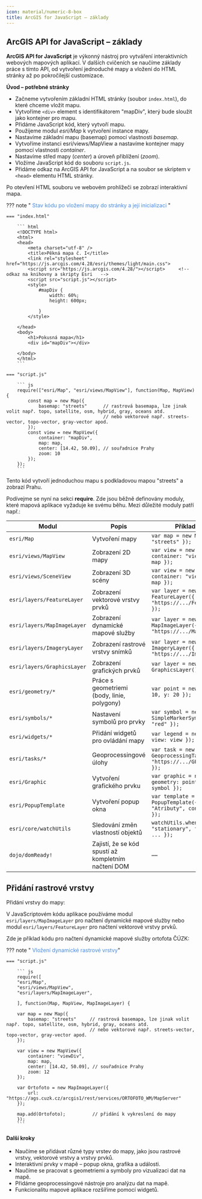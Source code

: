 ```yaml
---
icon: material/numeric-8-box
title: ArcGIS for JavaScript – základy
---
```



## ArcGIS API for JavaScript – základy

**ArcGIS API for JavaScript** je výkonný nástroj pro vytváření interaktivních webových mapových aplikací. V dalších cvičeních se naučíme základy práce s tímto API, od vytvoření jednoduché mapy a vložení do HTML stránky až po pokročilejší customizace.

**Úvod – potřebné stránky**

- Začneme vytvořením základní HTML stránky (soubor `index.html`), do které chceme vložit mapu.
- Vytvoříme `<div>` element s identifikátorem "mapDiv", který bude sloužit jako kontejner pro mapu.
- Přidáme JavaScript kód, který vytvoří mapu.
- Použijeme modul *esri/Map* k vytvoření instance mapy.
- Nastavíme základní mapu (basemap) pomocí vlastnosti *basemap*.
- Vytvoříme instanci esri/views/MapView a nastavíme kontejner mapy pomocí vlastnosti *container*.
- Nastavíme střed mapy (*center*) a úroveň přiblížení (*zoom*).
- Vložíme JavaScript kód do souboru `script.js`.
- Přidáme odkaz na ArcGIS API for JavaScript a na soubor se skriptem v `<head>` elementu HTML stránky.

Po otevření HTML souboru ve webovém prohlížeči se zobrazí interaktivní mapa.


??? note "&nbsp;<span style="color:#448aff">Stav kódu po vložení mapy do stránky a její inicializaci </span>"

    === "index.html"

        ``` html
        <!DOCTYPE html>
        <html>
        <head>
            <meta charset="utf-8" />
            <title>Pěkná mapa č. I</title>
            <link rel="stylesheet" href="https://js.arcgis.com/4.28/esri/themes/light/main.css">
            <script src="https://js.arcgis.com/4.28/"></script>     <!-- odkaz na knihovny a skripty Esri   -->
            <script src="script.js"></script>
            <style>
                #mapDiv {
                    width: 60%;
                    height: 600px;
                    
                }
            </style>

        </head>
        <body>
            <h1>Pokusná mapa</h1>
            <div id="mapDiv"></div>

        </body>
        </html>
        ```

    === "script.js"

        ``` js
        require(["esri/Map", "esri/views/MapView"], function(Map, MapView) {
            const map = new Map({
                basemap: "streets"      // rastrová basemapa, lze jinak volit např. topo, satellite, osm, hybrid, gray, oceans atd.
                                        // nebo vektorové např. streets-vector, topo-vector, gray-vector apod.
            });
            const view = new MapView({
                container: "mapDiv",
                map: map,
                center: [14.42, 50.09], // souřadnice Prahy
                zoom: 10
            });
        });
        ```


Tento kód vytvoří jednoduchou mapu s podkladovou mapou "streets" a zobrazí Prahu.

Podívejme se nyní na sekci **require**. Zde jsou běžně definovány moduly, které mapová aplikace vyžaduje ke svému běhu.
Mezi důležité moduly patří např.:

| Modul | Popis | Příklad použití |
|---|---|---|
| `esri/Map` | Vytvoření mapy | `var map = new Map({ basemap: "streets" });` |
| `esri/views/MapView` | Zobrazení 2D mapy | `var view = new MapView({ container: "viewDiv", map: map });` |
| `esri/views/SceneView` | Zobrazení 3D scény | `var view = new SceneView({ container: "viewDiv", map: map });` |
| `esri/layers/FeatureLayer` | Zobrazení vektorové vrstvy prvků | `var layer = new FeatureLayer({ url: "https://.../FeatureServer/0" });` |
| `esri/layers/MapImageLayer` | Zobrazení dynamické mapové služby | `var layer = new MapImageLayer({ url: "https://.../MapServer" });` |
| `esri/layers/ImageryLayer` | Zobrazení rastrové vrstvy snímků | `var layer = new ImageryLayer({ url: "https://.../ImageServer" });` |
| `esri/layers/GraphicsLayer` | Zobrazení grafických prvků | `var layer = new GraphicsLayer();` |
| `esri/geometry/*` | Práce s geometriemi (body, linie, polygony) | `var point = new Point({ x: 10, y: 20 });` |
| `esri/symbols/*` | Nastavení symbolů pro prvky | `var symbol = new SimpleMarkerSymbol({ color: "red" });` |
| `esri/widgets/*` | Přidání widgetů pro ovládání mapy | `var legend = new Legend({ view: view });` |
| `esri/tasks/*` | Geoprocessingové úlohy | `var task = new GeoprocessingTask({ url: "https://.../GPServer/Buffer" });` |
| `esri/Graphic` | Vytvoření grafického prvku | `var graphic = new Graphic({ geometry: point, symbol: symbol });` |
| `esri/PopupTemplate` | Vytvoření popup okna | `var template = new PopupTemplate({ title: "Atributy", content: "{*}" });` |
| `esri/core/watchUtils` | Sledování změn vlastností objektů | `watchUtils.when(view, "stationary", function() { ... });` |
| `dojo/domReady!` | Zajistí, že se kód spustí až kompletním načtení DOM | –– | 



## Přidání rastrové vrstvy

Přidání vrstvy do mapy:

V JavaScriptovém kódu aplikace používáme modul `esri/layers/MapImageLayer` pro načtení dynamické mapové služby nebo modul `esri/layers/FeatureLayer` pro načtení vektorové vrstvy prvků.

Zde je příklad kódu pro načtení dynamické mapové služby ortofota ČÚZK:

??? note "&nbsp;<span style="color:#448aff">Vložení dynamické rastrové vrstvy</span>"

    === "script.js"

        ``` js
        require([
        "esri/Map",
        "esri/views/MapView",
        "esri/layers/MapImageLayer",

        ], function(Map, MapView, MapImageLayer) {

        var map = new Map({
            basemap: "streets"     // rastrová basemapa, lze jinak volit např. topo, satellite, osm, hybrid, gray, oceans atd.
                                   // nebo vektorové např. streets-vector, topo-vector, gray-vector apod.
        });

        var view = new MapView({
            container: "viewDiv",
            map: map,
            center: [14.42, 50.09], // souřadnice Prahy
            zoom: 12
        });

        var Ortofoto = new MapImageLayer({
            url: "https://ags.cuzk.cz/arcgis1/rest/services/ORTOFOTO_WM/MapServer"
        });

        map.add(Ortofoto);          // přidání k vykreslení do mapy
        });
        ```



#### Další kroky

- Naučíme se přidávat různé typy vrstev do mapy, jako jsou rastrové vrstvy, vektorové vrstvy a vrstvy prvků.
- Interaktivní prvky v mapě – popup okna, grafika a události.
- Naučíme se pracovat s geometriemi a symboly pro vizualizaci dat na mapě.
- Přidáme geoprocessingové nástroje pro analýzu dat na mapě.
- Funkcionalitu mapové aplikace rozšíříme pomocí widgetů.

